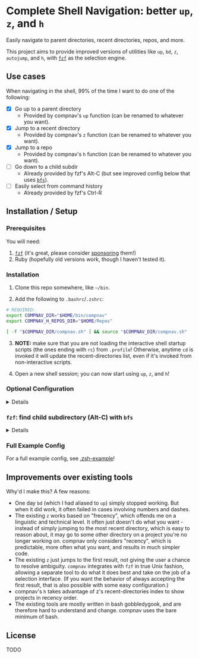# Complete Shell Navigation: better `up`, `z`, and `h`

Easily navigate to parent directories, recent directories, repos, and more.

This project aims to provide improved versions of utilities like `up`, `bd`, `z`, `autojump`, and
`h`, with [`fzf`](https://github.com/junegunn/fzf/) as the selection engine.

## Use cases

When navigating in the shell, 99% of the time I want to do one of the following:

- [x] Go up to a parent directory
  - Provided by compnav's `up` function (can be renamed to whatever you want).
- [x] Jump to a recent directory
  - Provided by compnav's `z` function (can be renamed to whatever you want).
- [x] Jump to a repo
  - Provided by compnav's `h` function (can be renamed to whatever you want).
- [ ] Go down to a child subdir
  - Already provided by fzf's Alt-C (but see improved config below that uses
    [`bfs`](https://github.com/tavianator/bfs)).
- [ ] Easily select from command history
  - Already provided by fzf's Ctrl-R

## Installation / Setup

### Prerequisites

You will need:

1. [`fzf`](https://github.com/junegunn/fzf/) (it's great, please consider
   [sponsoring](https://github.com/sponsors/junegunn) them!)
2. Ruby (hopefully old versions work, though I haven't tested it).

### Installation

1. Clone this repo somewhere, like `~/bin`.

2. Add the following to `.bashrc`/`.zshrc`:

```sh
# REQUIRED:
export COMPNAV_DIR="$HOME/bin/compnav"
export COMPNAV_H_REPOS_DIR="$HOME/Repos"

[ -f "$COMPNAV_DIR/compnav.sh" ] && source "$COMPNAV_DIR/compnav.sh"
```

3. **NOTE:** make sure that you are not loading the interactive shell startup scripts (the ones
   ending with `rc`) from `.profile`! Otherwise, anytime `cd` is invoked it will update the
   recent-directories list, even if it's invoked from non-interactive scripts.

4. Open a new shell session; you can now start using `up`, `z`, and `h`!

### Optional Configuration

<details>
You can optionally pass additional parameters to <code>fzf</code>:

```sh
# OPTIONAL:
#
# Show a nice preview of the directory structure.
# Uses eval to resolve ~.
export COMPNAV_FZF_OPTS="
  --height 80%
  --preview='eval tree -C {} | head -n 50'
  --preview-window=border-double,bottom"
# `z`: Always accept the first match (just an example, personally I don't recommend it).
# export COMPNAV_FZF_Z_OPTS="--select-1 --exit-0 --sync --bind 'start:accept'"
```

These work in addition to the standard <code>FZF_DEFAULT_OPTS</code>, which is always applied first
whenever <code>fzf</code> is invoked.
</details>

### `fzf`: find child subdirectory (Alt-C) with `bfs`

<details>
First make sure that you have <a href="https://github.com/tavianator/bfs"><code>bfs</code></a> installed, and consider
<a href="https://github.com/sponsors/tavianator">sponsoring</a> them!

Next add this to .bashrc/.zshrc:

```sh
export FZF_ALT_C_COMMAND="bfs -color -not -name '.' -nohidden -type d -printf '%P\n' 2>/dev/null"
```

And optionally consider setting something like this for a nice preview of directories (on Mac,
requires <a href="https://superuser.com/a/359727">installing <code>tree</code></a>):

```sh
# Print tree structure in the preview window
export FZF_ALT_C_OPTS="
  --height 80%
  --preview='tree -C {} | head -n 50'
  --preview-window=border-double,bottom"
```
</details>

### Full Example Config

For a full example config, see [.zsh-example](.zsh-example)!

## Improvements over existing tools

Why'd I make this? A few reasons:

- One day `bd` (which I had aliased to `up`) simply stopped working. But when it did work, it often
  failed in cases involving numbers and dashes.
- The existing `z` works based on "frecency", which offends me on a linguistic and technical level.
  It often just doesn't do what you want - instead of simply jumping to the most recent directory,
  which is easy to reason about, it may go to some other directory on a project you're no longer
  working on. compnav only considers "recency", which is predictable, more often what you want, and
  results in much simpler code.
- The existing `z` just jumps to the first result, not giving the user a chance to resolve
  ambiguity. `compnav` integrates with `fzf` in true Unix fashion, allowing a separate tool to do
  what it does best and take on the job of a selection interface. (If you want the behavior of
  always accepting the first result, that is also possible with some easy configuration.)
- compnav's `h` takes advantage of z's recent-directories index to show projects in recency order.
- The existing tools are mostly written in bash gobbledygook, and are therefore hard to understand
  and change. compnav uses the bare minimum of bash.

## License

TODO